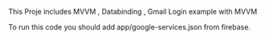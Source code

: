 This Proje includes MVVM , Databinding , Gmail Login example with MVVM

To run this code you should add app/google-services.json from firebase.
